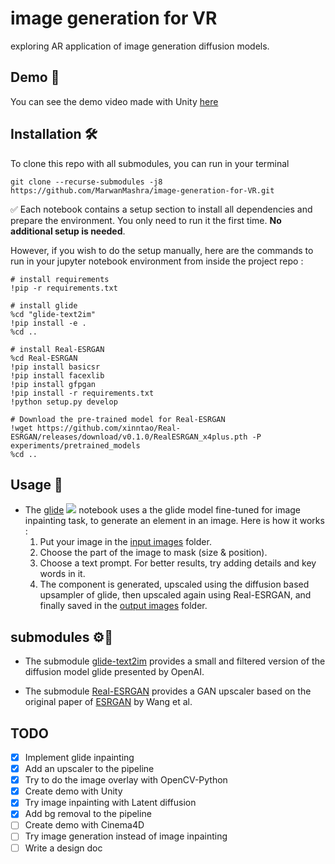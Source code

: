 # image generation for VR
exploring AR application of image generation diffusion models.

## Demo 👀
You can see the demo video made with Unity [here](https://drive.google.com/file/d/1XtvwgSRuWUR3Yji7uTcrG0LwWJJmIULr/view?usp=sharing)

## Installation 🛠️

To clone this repo with all submodules, you can run in your terminal
```
git clone --recurse-submodules -j8 https://github.com/MarwanMashra/image-generation-for-VR.git 
```

✅ Each notebook contains a setup section to install all dependencies and prepare the environment. You only need to run it the first time. <b>No additional setup is needed</b>.

However, if you wish to do the setup manually, here are the commands to run in your jupyter notebook environment from inside the project repo :

```
# install requirements
!pip -r requirements.txt

# install glide
%cd "glide-text2im"
!pip install -e .
%cd ..

# install Real-ESRGAN
%cd Real-ESRGAN
!pip install basicsr
!pip install facexlib
!pip install gfpgan
!pip install -r requirements.txt
!python setup.py develop

# Download the pre-trained model for Real-ESRGAN
!wget https://github.com/xinntao/Real-ESRGAN/releases/download/v0.1.0/RealESRGAN_x4plus.pth -P experiments/pretrained_models
%cd ..
```

## Usage 📝

* The [glide](glide.ipynb) [![][colab]][colab-glide] notebook uses a the glide model fine-tuned for image inpainting task, to generate an element in an image. Here is how it works :
    1) Put your image in the [input images](input_images) folder.
    2) Choose the part of the image to mask (size & position).
    3) Choose a text prompt. For better results, try adding details and key words in it.
    4) The component is generated, upscaled using the diffusion based upsampler of glide, then upscaled again using Real-ESRGAN, and finally saved in the [output images](output_images) folder.

[colab]: <https://colab.research.google.com/assets/colab-badge.svg>
[colab-glide]: <https://colab.research.google.com/drive/1s04jxQSbBUMDjdNh8K367be3oRi_Hjjz?usp=sharing>


## submodules ⚙️🔧

* The submodule [glide-text2im](glide-text2im) provides a small and filtered version of the diffusion model glide presented by OpenAI.

* The submodule [Real-ESRGAN](Real-ESRGAN) provides a GAN upscaler based on the original paper of [ESRGAN](https://arxiv.org/pdf/1809.00219.pdf) by Wang et al.


## TODO
- [x] Implement glide inpainting
- [x] Add an upscaler to the pipeline
- [x] Try to do the image overlay with OpenCV-Python
- [x] Create demo with Unity
- [x] Try image inpainting with Latent diffusion
- [x] Add bg removal to the pipeline
- [ ] Create demo with Cinema4D
- [ ] Try image generation instead of image inpainting 
- [ ] Write a design doc
